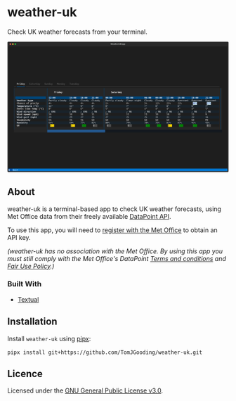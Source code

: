 # weather-uk

Check UK weather forecasts from your terminal.

![screenshot](assets/screenshot.svg)

## About

weather-uk is a terminal-based app to check UK weather forecasts, using
Met Office data from their freely available
[DataPoint API](https://www.metoffice.gov.uk/services/data/datapoint).

To use this app, you will need to
[register with the Met Office](https://register.metoffice.gov.uk/WaveRegistrationClient/public/newaccount.do?service=datapoint)
to obtain an API key.

_(weather-uk has no association with the Met Office. By using this app you must
still comply with the Met Office's DataPoint
[Terms and conditions](https://www.metoffice.gov.uk/services/data/datapoint/terms-and-conditions---datapoint)
and [Fair Use Policy](https://www.metoffice.gov.uk/about-us/legal/fair-usage).)_

### Built With

- [Textual](https://github.com/Textualize/textual)

## Installation

Install `weather-uk` using [pipx](https://pypa.github.io/pipx/):

```
pipx install git+https://github.com/TomJGooding/weather-uk.git
```

## Licence

Licensed under the [GNU General Public License v3.0](LICENSE).
